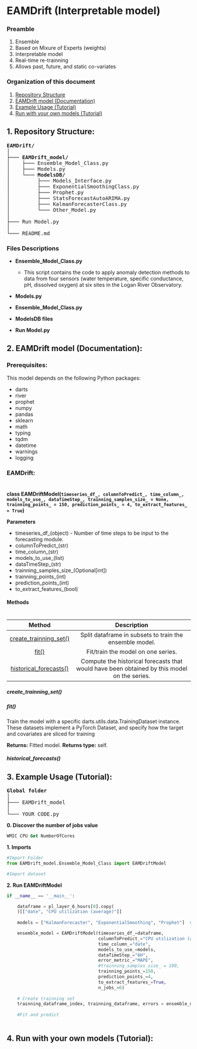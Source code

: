 # EAMDrift (Interpretable model)

### Preamble
1) Ensemble
2) Based on Mixure of Experts (weights)
3) Interpretable model
4) Real-time re-trainning
5) Allows past, future, and static co-variates

### Organization of this document

  1) [Repository Structure](#folder_structure)
  2) [EAMDrift model (Documentation)](#EAMDrift_model)
  3) [Example Usage (Tutorial)](#usage_example)
  4) [Run with your own models (Tutorial)](#run_with_your_models)


## <a name="folder_structure"></a> 1. Repository Structure:

<pre>
<b>EAMDrift/</b>  
│  
├─── <b>EAMDrift_model/</b>  
│    ├─── Ensemble_Model_Class.py  
│    ├─── Models.py  
│    └─── <b>ModelsDB/</b>  
│         ├─── Models_Interface.py  
│         ├─── ExponentialSmoothingClass.py  
│         ├─── Prophet.py  
│         ├─── StatsForecastAutoARIMA.py  
│         ├─── KalmanForecasterClass.py  
│         └─── Other_Model.py  
│  
├─── Run Model.py  
│  
└─── README.md  
</pre>

### Files Descriptions

- **Ensemble_Model_Class.py**

  - This script contains the code to apply anomaly detection methods to data from four sensors (water temperature, specific conductance, pH, dissolved oxygen) at six sites in the Logan River Observatory. 

- **Models.py**

- **Ensemble_Model_Class.py**

- **ModelsDB files**

- **Run Model.py**

## <a name="EAMDrift_model"></a> 2. EAMDrift model (Documentation):

### Prerequisites:

This model depends on the following Python packages:

- darts
- river
- prophet
- numpy
- pandas
- sklearn
- math
- typing
- tqdm
- datetime
- warnings
- logging

### EAMDrift:
# 


<b>class EAMDriftModel(```timeseries_df_, columnToPredict_, time_column_, models_to_use_, dataTimeStep_,
                       trainning_samples_size_ = None,
                       trainning_points_ = 150,
                       prediction_points_ = 4,
                       to_extract_features_ = True```)</b>

<b>Parameters</b>
 - timeseries_df_(object) - Number of time steps to be input to the forecasting module.
 - columnToPredict_(str)
 - time_column_(str)
 - models_to_use_(list)
 - dataTimeStep_(str)
 - trainning_samples_size_(Optional[int])
 - trainning_points_(int)
 - prediction_points_(int)
 - to_extract_features_(bool)

#### Methods
# 

| Method | Description |
| :---:   | :---: |
| [create_trainning_set()](#create_trainning_set) | Split dataframe in subsets to train the ensemble model. |
| [fit()](#fit) | Fit/train the model on one series. | 
| [historical_forecasts()](#historical_forecasts) | Compute the historical forecasts that would have been obtained by this model on the series. |


##### <a name="create_trainning_set"></a> create_trainning_set()
##### <a name="fit"></a> fit()
Train the model with a specific darts.utils.data.TrainingDataset instance. These datasets implement a PyTorch Dataset, and specify how the target and covariates are sliced for training

**Returns:** Fitted model.
**Returns type:** self.

##### <a name="historical_forecasts"></a> historical_forecasts()

## <a name="usage_example"></a> 3. Example Usage (Tutorial):

<pre>
<b>Global folder</b>  
│  
├─── EAMDrift_model  
│  
└─── YOUR_CODE.py
</pre>


**0. Discover the number of jobs value**

```ps
WMIC CPU Get NumberOfCores
```


**1. Imports**
```python
#Import Folder
from EAMDrift_model.Ensemble_Model_Class import EAMDriftModel

#Import dataset

```

**2. Run EAMDriftModel**
```python
if __name__ == '__main__':

    dataframe = pl_layer_6_hours[0].copy(
    )[["date", "CPU utilization (average)"]]
    
    models = ["KalmanForecaster", "ExponentialSmoothing", "Prophet"]  # models to use

    ensemble_model = EAMDriftModel(timeseries_df_=dataframe,
                                   columnToPredict_="CPU utilization (average)",
                                   time_column_="date",
                                   models_to_use_=models,
                                   dataTimeStep_="6H",
                                   error_metric_="MAPE",
                                   #trainning_samples_size_ = 100,
                                   trainning_points_=150,
                                   prediction_points_=4,
                                   to_extract_features_=True,
                                   n_jobs_=6)
                                   
    # Create trainning set
    trainning_dataframe_index, trainning_dataframe, errors = ensemble_model.create_trainning_set()
    
    #Fit and predict
     
```

## <a name="run_with_your_models"></a> 4. Run with your own models (Tutorial):





